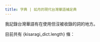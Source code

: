 ```yaml
---
title: 字典 | 如月的現代台灣華語補足典
---
```


<script>
  import kisaragi_dict from "$lib/kisaragi_dict.json"
  import RecentWordList from "$lib/RecentWordList.svelte"
</script>

我記錄台灣華語有在使用但沒被收錄的詞的地方。

目前共有 {kisaragi_dict.length} 條：

<RecentWordList />
